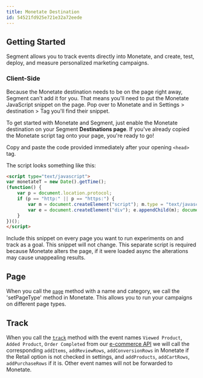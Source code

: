 ```yaml
---
title: Monetate Destination
id: 54521fd925e721e32a72eede
---
```

## Getting Started

Segment allows you to track events directly into Monetate, and create, test, deploy, and measure personalized marketing campaigns.

### Client-Side

Because the Monetate destination needs to be on the page right away, Segment can't add it for you. That means you'll need to put the Monetate JavaScript snippet on the page. Pop over to Monetate and in Settings > destination > Tag you'll find their snippet.

To get started with Monetate and Segment, just enable the Monetate destination on your Segment **Destinations page**. If you've already copied the Monetate script tag onto your page, you're ready to go!

 Copy and paste the code provided immediately after your opening `<head>` tag.

The script looks something like this:

```html
<script type="text/javascript">
var monetateT = new Date().getTime();
(function() {
    var p = document.location.protocol;
    if (p == "http:" || p == "https:") {
        var m = document.createElement("script"); m.type = "text/javascript"; m.src = (p == "https:" ? "https://s" : "http://") + "e.monetate.net/js/2/[siteId]/p/[domain]/entry.js";
        var e = document.createElement("div"); e.appendChild(m); document.write(e.innerHTML);
    }
})();
</script>
```

Include this snippet on every page you want to run experiments on and track as a goal. This snippet will not change. This separate script is required because Monetate alters the page, if it were loaded async the alterations may cause unappealing results.

## Page

When you call the [`page`](/docs/connections/spec/page/) method with a name and category, we call the 'setPageType' method in Monetate. This allows you to run your campaigns on different page types.

## Track

When you call the [`track`](/docs/connections/spec/track/) method with the event names `Viewed Product`, `Added Product`, `Order Completed` from our [e-commerce API](/docs/connections/spec/ecommerce/v2/) we will call the corresponding `addItems`, `addReviewRows`, `addConversionRows` in Monetate if the Retail option is not checked in settings, and `addProducts`, `addCartRows`, `addPurchaseRows` if it is. Other event names will not be forwarded to Monetate.
